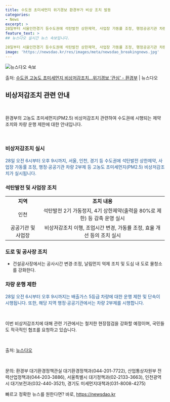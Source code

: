 ```yaml
---
title: 수도권 초미세먼지 위기경보 환경부가 비상 조치 발동
categories:
- News
excerpt: >
28일부터 서울인천경기 등수도권에 석탄발전 상한제약, 사업장 가동률 조정, 행정공공기관 차량 2부제 등 고농…
feature_text: >
## 뉴스다오 실시간 뉴스 속보입니다.

28일부터 서울인천경기 등수도권에 석탄발전 상한제약, 사업장 가동률 조정, 행정공공기관 차량 2부제 등 고농…
image: 'https://newsdao.kr/res/images/meta/newsdao_breakingnews.jpg'
---
```


![뉴스다오 속보](https://newsdao.kr/res/images/meta/newsdao_breakingnews.jpg)

<p>출처: <a href="https://newsdao.kr/2891" rel="dofollow">수도권 고농도 초미세먼지 비상저감조치…위기경보 ‘관심’ - 환경부</a> | 뉴스다오</p>

<h2 data-ke-size="size26">비상저감조치 관련 안내</h2>

<p data-ke-size="size16">&nbsp;</p>

환경부의 고농도 초미세먼지(PM2.5) 비상저감조치 관련하여 수도권에 시행되는 제약 조치와 차량 운행 제한에 대한 안내입니다.

<p data-ke-size="size16">&nbsp;</p>

<h3><b>비상저감조치 실시</b></h3>

<p><span style="color: #1a5490;">28일 오전 6시부터 오후 9시까지, 서울, 인천, 경기 등 수도권에 석탄발전 상한제약, 사업장 가동률 조정, 행정·공공기관 차량 2부제 등 고농도 초미세먼지(PM2.5) 비상저감조치가 실시됩니다.</span></p>

<h3><b>석탄발전 및 사업장 조치</b></h3>

<table>
  <tr>
    <td style="text-align: center; height: 17px;"><b>지역</b></td>
    <td style="text-align: center; height: 17px;"><b>조치 내용</b></td>
  </tr>
  <tr>
    <td style="text-align: center; height: 17px;">인천</td>
    <td style="text-align: center; height: 17px;">석탄발전 2기 가동정지, 4기 상한제약(출력을 80%로 제한) 등 감축 운영 실시</td>
  </tr>
  <tr>
    <td style="text-align: center; height: 17px;">공공기관 및 사업장</td>
    <td style="text-align: center; height: 17px;">비상저감조치 이행, 조업시간 변경, 가동률 조정, 효율 개선 등의 조치 실시</td>
  </tr>
</table>

<h3><b>도로 및 공사장 조치</b></h3>

<ul>
  <li>건설공사장에서는 공사시간 변경·조정, 날림먼지 억제 조치 및 도심 내 도로 물청소를 강화한다.</li>
</ul>

<h3><b>차량 운행 제한</b></h3>

<p><span style="color: #1a5490;">28일 오전 6시부터 오후 9시까지는 배출가스 5등급 차량에 대한 운행 제한 및 단속이 시행됩니다. 또한, 해당 지역 행정·공공기관에서는 차량 2부제를 시행합니다.</span></p>

<p data-ke-size="size16">&nbsp;</p>

이번 비상저감조치에 대해 관련 기관에서는 철저한 현장점검을 강화할 예정이며, 국민들도 적극적인 협조를 요청하고 있습니다.

<p data-ke-size="size16">&nbsp;</p>

출처: <a href="https://newsdao.kr/2891">뉴스다오</a>

<p data-ke-size="size16">&nbsp;</p>

문의: 환경부 대기환경정책관실 대기환경정책과(044-201-7722), 산업통상자원부 전력산업정책과(044-203-3886), 서울특별시 대기정책과(02-2133-3663), 인천광역시 대기보전과(032-440-3521), 경기도 미세먼지대책과(031-8008-4275) 

빠르고 정확한 뉴스를 원한다면? 바로, <a href="https://newsdao.kr" rel="dofollow">https://newsdao.kr</a>


    

